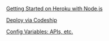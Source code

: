 [Getting Started on Heroku with Node.js](https://devcenter.heroku.com/articles/getting-started-with-nodejs#set-up)

[Deploy via Codeship](https://documentation.codeship.com/basic/continuous-deployment/deployment-to-heroku/)

[Config Variables: APIs, etc.](https://devcenter.heroku.com/articles/config-vars)